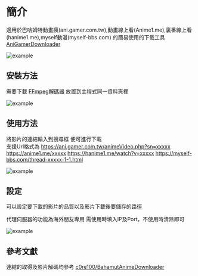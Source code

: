 # 簡介

適用於巴哈姆特動畫瘋(ani.gamer.com.tw),動畫線上看(Anime1.me),裏番線上看(hanime1.me),myself動漫(myself-bbs.com)
的簡易使用的下載工具
[AniGamerDownloader](https://github.com/sakuraakira/AniGamerDownloader/releases)

![example](https://i.imgur.com/5eIA5ru.png)

  
## 安裝方法

需要下載 [FFmpeg解碼器](https://ffmpeg.zeranoe.com/builds/) 放置到主程式同一資料夾裡  

![example](https://i.imgur.com/yawZWly.png)

  
  
## 使用方法

將影片的連結輸入到搜尋框 便可進行下載  
支援Url格式為
https://ani.gamer.com.tw/animeVideo.php?sn=xxxxx
https://anime1.me/xxxxx
https://hanime1.me/watch?v=xxxxx
https://myself-bbs.com/thread-xxxxx-1-1.html

![example](https://i.imgur.com/8Yizy4o.png)
  
  
## 設定

可以設定要下載的影片的品質以及影片下載後要儲存的路徑  

代理伺服器的功能為海外朋友專用 需使用時填入IP及Port，不使用時清除即可  

![example](https://i.imgur.com/nhAPXU6.png)
  
  
## 參考文獻



連結的取得及影片解碼均參考 [c0re100/BahamutAnimeDownloader](https://github.com/c0re100/BahamutAnimeDownloader/)
